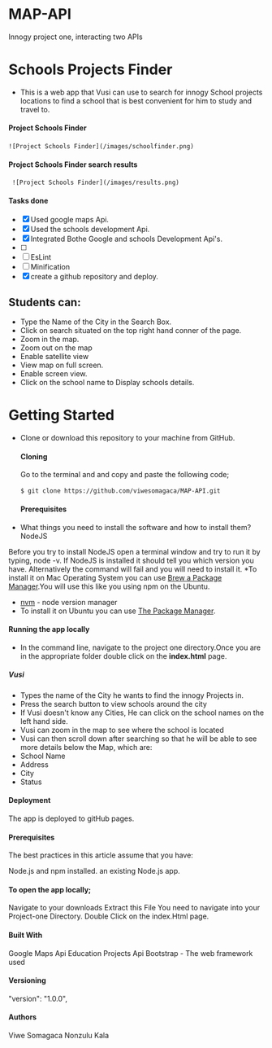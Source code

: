 # MAP-API
Innogy project one, interacting two APIs

# Schools Projects Finder
* This is a web app that Vusi can use to search for innogy School projects locations to find a school that is best convenient for him to study and travel to.

 #### Project Schools Finder
    ![Project Schools Finder](/images/schoolfinder.png)


 #### Project Schools Finder search results
     ![Project Schools Finder](/images/results.png)



#### Tasks done
 - [x] Used google maps Api.
 - [x] Used the schools development Api.
 - [x] Integrated Bothe Google and schools Development Api's.
 - [ ]
 - [ ] EsLint
 - [ ] Minification
 - [x] create a github repository and deploy.

## Students can:
  * Type the Name of the City in the Search Box.
  * Click on search situated on the top right hand conner of the page.
  * Zoom in the map.
  * Zoom out on the map
  * Enable satellite view
  * View map on full screen.
  * Enable screen view.
  * Click on the school name to Display schools details.

# Getting Started

* Clone or download this repository to your machine from GitHub.

   #### Cloning
     Go to the terminal and and copy and paste the following code;

  ``` $ git clone https://github.com/viwesomagaca/MAP-API.git ```

  #### Prerequisites

* What things you need to install the software and how to install them?
    NodeJS

Before you try to install NodeJS open a terminal window and try to run it by typing, node -v. If NodeJS is installed it should tell you which version you have. Alternatively the command will fail and you will need to install it.
*To install it on Mac Operating System you can use [Brew a Package Manager](https://brew.sh/).You will use this like you using npm on the Ubuntu.
*  [nvm](https://github.com/creationix/nvm)  - node version manager
* To install it on Ubuntu you can use [The Package Manager](https://nodejs.org/en/download/package-manager/).

#### Running the app locally
 * In the command line, navigate to the project one directory.Once you are in the appropriate folder double click on the __index.html__ page.


##### Vusi
  * Types the name of the City he wants to find the innogy Projects in.
  * Press the search button to view schools around the city
  * If Vusi doesn't know any Cities, He can click on the school names on the left hand side.
  * Vusi can zoom in the map to see where the school is located
  * Vusi can then scroll down after searching so that he will be able to see more details below the Map, which are:
   * School Name
   * Address
   * City
   * Status

#### Deployment
The app is deployed to gitHub pages.

#### Prerequisites
The best practices in this article assume that you have:

Node.js and npm installed.
an existing Node.js app.

#### To open the app locally;
Navigate to your downloads
Extract this File
You need to navigate into your Project-one Directory.
Double Click on the index.Html page.

#### Built With
Google Maps Api
Education Projects Api
Bootstrap - The web framework used

#### Versioning
"version": "1.0.0",

#### Authors
Viwe Somagaca
Nonzulu Kala
